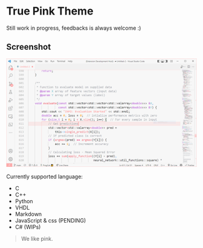 # True Pink Theme

Still work in progress, feedbacks is always welcome :)

## Screenshot

![](screenshot.PNG)

Currently supported language:

* C
* C++
* Python
* VHDL
* Markdown
* JavaScript & css (PENDING)
* C# (WIPs)

> We like pink.
